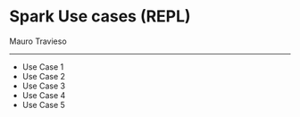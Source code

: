 # Spark Use cases (REPL)

Mauro Travieso

---

* Use Case 1
* Use Case 2
* Use Case 3
* Use Case 4
* Use Case 5
